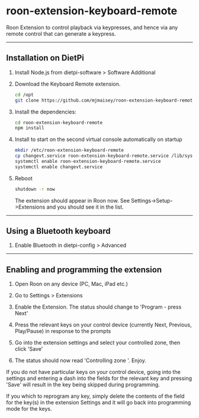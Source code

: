 # roon-extension-keyboard-remote

Roon Extension to control playback via keypresses, and hence via any remote control that can
generate a keypress.

------------

## Installation on DietPi

1. Install Node.js from dietpi-software > Software Additional 

1. Download the Keyboard Remote extension.

   ```bash
   cd /opt
   git clone https://github.com/mjmaisey/roon-extension-keyboard-remote.git
   ```

1. Install the dependencies:
    ```bash
    cd roon-extension-keyboard-remote
    npm install
    ```

1. Install to start on the second virtual console automatically on startup
    ```bash
    mkdir /etc/roon-extension-keyboard-remote
    cp changevt.service roon-extension-keyboard-remote.service /lib/systemd/system
    systemctl enable roon-extension-keyboard-remote.service
    systemctl enable changevt.service
    ```

1. Reboot
    ```bash
    shutdown -r now
    ```

    The extension should appear in Roon now. See Settings->Setup->Extensions and you should see it in the list.


------------

## Using a Bluetooth keyboard

1. Enable Bluetooth in dietpi-config > Advanced

------------

## Enabling and programming the extension

1. Open Roon on any device (PC, Mac, iPad etc.)

1. Go to Settings > Extensions

1. Enable the Extension. The status should change to 'Program - press Next'

1. Press the relevant keys on your control device (currently Next, Previous, Play/Pause) in response to the
   prompts

1. Go into the extension settings and select your controlled zone, then click 'Save'

1. The status should now read 'Controlling zone <zone name>'. Enjoy.

If you do not have particular keys on your control device, going into the settings and entering a dash into
the fields for the relevant key and pressing 'Save' will result in the key being skipped during programming.

If you which to reprogram any key, simply delete the contents of the field for the key(s) in the extension
Settings and it will go back into programming mode for the keys.

